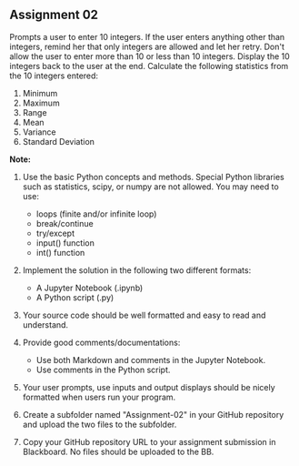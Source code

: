 ## Assignment 02

Prompts a user to enter 10 integers.
If the user enters anything other than integers, remind her that only integers are allowed and let her retry.
Don't allow the user to enter more than 10 or less than 10 integers.
Display the 10 integers back to the user at the end.
Calculate the following statistics from the 10 integers entered:

1. Minimum
2. Maximum
3. Range
4. Mean
5. Variance
6. Standard Deviation

**Note:**

1. Use the basic Python concepts and methods. 
Special Python libraries such as statistics, scipy, or numpy are not allowed. 
You may need to use: 

    - loops (finite and/or infinite loop)
    - break/continue
    - try/except
    - input() function 
    - int() function

2. Implement the solution in the following two different formats:
    - A Jupyter Notebook (.ipynb)
    - A Python script (.py)

3. Your source code should be well formatted and easy to read and understand.

4. Provide good comments/documentations:
    - Use both Markdown and comments in the Jupyter Notebook.
    - Use comments in the Python script.

5. Your user prompts, use inputs and output displays should be nicely formatted when users run your program.

6. Create a subfolder named "Assignment-02" in your GitHub repository and upload the two files to the subfolder.

7. Copy your GitHub repository URL to your assignment submission in Blackboard. No files should be uploaded to the BB.

